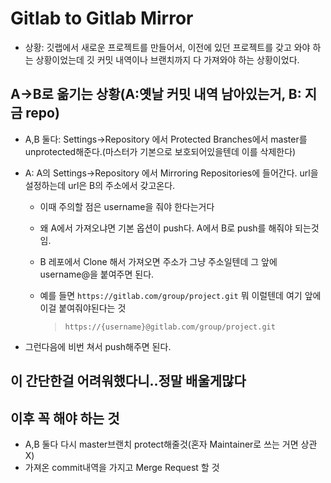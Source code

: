 # Gitlab to Gitlab Mirror

* 상황: 깃랩에서 새로운 프로젝트를 만들어서, 이전에 있던 프로젝트를 갖고 와야 하는 상황이었는데  깃 커밋 내역이나 브랜치까지 다 가져와야 하는 상황이었다.

## A->B로 옮기는 상황(A:옛날 커밋 내역 남아있는거, B: 지금 repo)

* A,B 둘다: Settings->Repository 에서  Protected Branches에서 master를 unprotected해준다.(마스터가 기본으로 보호되어있을텐데 이를 삭제한다)

* A: A의 Settings->Repository 에서 Mirroring Repositories에 들어간다. url을 설정하는데 url은 B의 주소에서 갖고온다.

  * 이때 주의할 점은 username을 줘야 한다는거다

  * 왜 A에서 가져오냐면 기본 옵션이 push다. A에서 B로 push를 해줘야 되는것임.

  * B 레포에서 Clone 해서 가져오면 주소가 그냥 주소일텐데 그 앞에 username@을 붙여주면 된다.

  * 예를 들면 `https://gitlab.com/group/project.git` 뭐 이럴텐데 여기 앞에 이걸 붙여줘야된다는 것

    > `https://{username}@gitlab.com/group/project.git`

* 그런다음에 비번 쳐서 push해주면 된다.

이 간단한걸 어려워했다니..정말 배울게많다
---
## 이후 꼭 해야 하는 것
* A,B 둘다 다시 master브랜치 protect해줄것(혼자 Maintainer로 쓰는 거면 상관 X)
* 가져온 commit내역을 가지고 Merge Request 할 것
